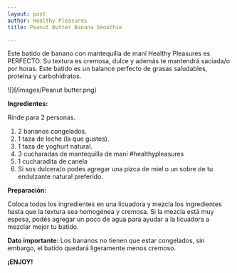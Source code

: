 ```yaml
---
layout: post
author: Healthy Pleasures
title: Peanut Butter Banana Smoothie

---
```

Este batido de banano con mantequilla de maní Healthy Pleasures es PERFECTO. Su textura es cremosa, dulce y además te mantendrá saciada/o por horas. Este batido es un balance perfecto de grasas saludables, proteína y carbohidratos. 

![](/images/Peanut butter.png)

**Ingredientes:** 

Rinde para 2 personas. 

1. 2 bananos congelados.
2. 1 taza de leche (la que gustes).
3. 1 taza de yoghurt natural. 
4. 3 cucharadas de mantequilla de maní #healthypleasures
5. 1 cucharadita de canela 
6. Si sos dulcera/o podes agregar una pizca de miel o un sobre de tu endulzante natural preferido. 

**Preparación:**

Coloca todos los ingredientes en una licuadora y mezcla los ingredientes hasta que la textura sea homogénea y cremosa. Si la mezcla está muy espesa, podés agregar un poco de agua para ayudar a la licuadora a mezclar mejor tu batido. 

**Dato importante:** Los bananos no tienen que estar congelados, sin embargo, el batido quedará ligeramente menos cremoso.

**¡ENJOY!**